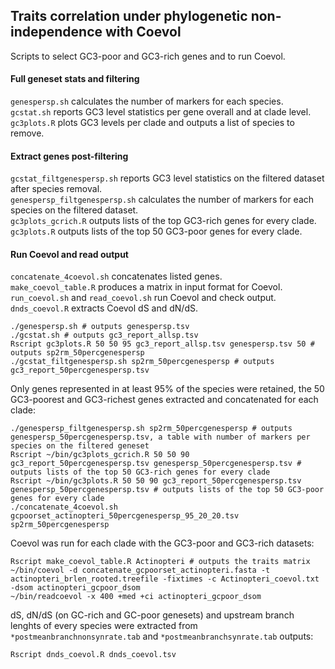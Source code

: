 ## Traits correlation under phylogenetic non-independence with Coevol

Scripts to select GC3-poor and GC3-rich genes and to run Coevol.

#### Full geneset stats and filtering
`genespersp.sh` calculates the number of markers for each species.<br>
`gcstat.sh` reports GC3 level statistics per gene overall and at clade level.<br>
`gc3plots.R` plots GC3 levels per clade and outputs a list of species to remove.<br>

#### Extract genes post-filtering
`gcstat_filtgenespersp.sh` reports GC3 level statistics on the filtered dataset after species removal.<br>
`genespersp_filtgenespersp.sh` calculates the number of markers for each species on the filtered dataset.<br>
`gc3plots_gcrich.R` outputs lists of the top GC3-rich genes for every clade.<br>
`gc3plots.R` outputs lists of the top 50 GC3-poor genes for every clade.<br>

#### Run Coevol and read output
`concatenate_4coevol.sh` concatenates listed genes.<br>
`make_coevol_table.R` produces a matrix in input format for Coevol.<br>
`run_coevol.sh` and `read_coevol.sh` run Coevol and check output.<br>
`dnds_coevol.R` extracts Coevol dS and dN/dS.<br>



```
./genespersp.sh # outputs genespersp.tsv
./gcstat.sh # outputs gc3_report_allsp.tsv
Rscript gc3plots.R 50 50 95 gc3_report_allsp.tsv genespersp.tsv 50 # outputs sp2rm_50percgenespersp
./gcstat_filtgenespersp.sh sp2rm_50percgenespersp # outputs gc3_report_50percgenespersp.tsv
```

Only genes represented in at least 95% of the species were retained, the 50 GC3-poorest and GC3-richest genes extracted and concatenated for each clade:
```
./genespersp_filtgenespersp.sh sp2rm_50percgenespersp # outputs genespersp_50percgenespersp.tsv, a table with number of markers per species on the filtered geneset
Rscript ~/bin/gc3plots_gcrich.R 50 50 90 gc3_report_50percgenespersp.tsv genespersp_50percgenespersp.tsv # outputs lists of the top 50 GC3-rich genes for every clade
Rscript ~/bin/gc3plots.R 50 50 90 gc3_report_50percgenespersp.tsv genespersp_50percgenespersp.tsv # outputs lists of the top 50 GC3-poor genes for every clade
./concatenate_4coevol.sh gcpoorset_actinopteri_50percgenespersp_95_20_20.tsv sp2rm_50percgenespersp
```

Coevol was run for each clade with the GC3-poor and GC3-rich datasets:
```
Rscript make_coevol_table.R Actinopteri # outputs the traits matrix
~/bin/coevol -d concatenate_gcpoorset_actinopteri.fasta -t actinopteri_brlen_rooted.treefile -fixtimes -c Actinopteri_coevol.txt -dsom actinopteri_gcpoor_dsom
~/bin/readcoevol -x 400 +med +ci actinopteri_gcpoor_dsom
```

dS, dN/dS (on GC-rich and GC-poor genesets) and upstream branch lenghts of every species were extracted from `*postmeanbranchnonsynrate.tab` and `*postmeanbranchsynrate.tab` outputs:
```
Rscript dnds_coevol.R dnds_coevol.tsv
```
